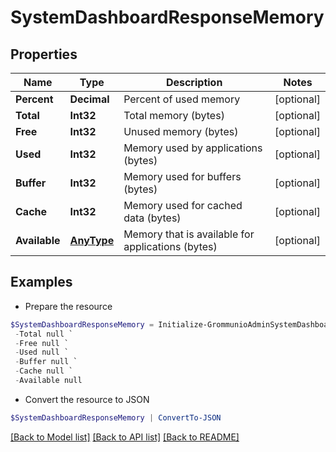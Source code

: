 # SystemDashboardResponseMemory
## Properties

Name | Type | Description | Notes
------------ | ------------- | ------------- | -------------
**Percent** | **Decimal** | Percent of used memory | [optional] 
**Total** | **Int32** | Total memory (bytes) | [optional] 
**Free** | **Int32** | Unused memory (bytes) | [optional] 
**Used** | **Int32** | Memory used by applications (bytes) | [optional] 
**Buffer** | **Int32** | Memory used for buffers (bytes) | [optional] 
**Cache** | **Int32** | Memory used for cached data (bytes) | [optional] 
**Available** | [**AnyType**](.md) | Memory that is available for applications (bytes) | [optional] 

## Examples

- Prepare the resource
```powershell
$SystemDashboardResponseMemory = Initialize-GrommunioAdminSystemDashboardResponseMemory  -Percent null `
 -Total null `
 -Free null `
 -Used null `
 -Buffer null `
 -Cache null `
 -Available null
```

- Convert the resource to JSON
```powershell
$SystemDashboardResponseMemory | ConvertTo-JSON
```

[[Back to Model list]](../README.md#documentation-for-models) [[Back to API list]](../README.md#documentation-for-api-endpoints) [[Back to README]](../README.md)

